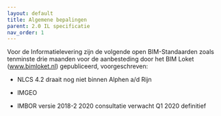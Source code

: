 ```yaml
---
layout: default
title: Algemene bepalingen
parent: 2.0 IL specificatie
nav_order: 1
---
```


Voor de Informatielevering zijn de volgende open BIM-Standaarden zoals tenminste drie maanden voor de aanbesteding door het BIM Loket (www.bimloket.nl) gepubliceerd, voorgeschreven:  

* NLCS 4.2 draait nog niet binnen Alphen a/d Rijn 

* IMGEO  

* IMBOR versie 2018-2 2020 consultatie verwacht Q1 2020 definitief